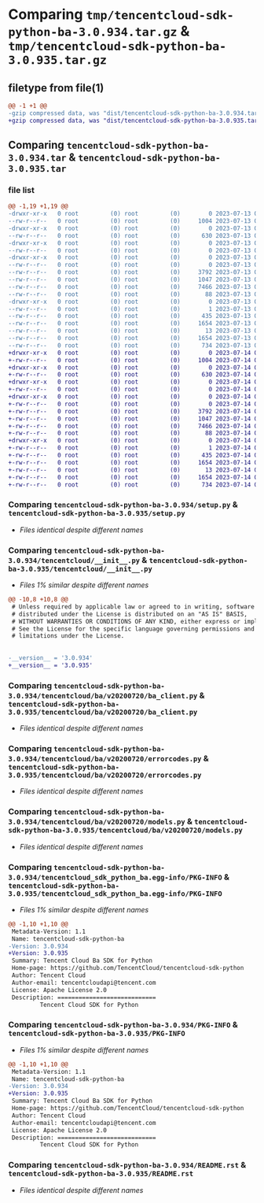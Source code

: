 # Comparing `tmp/tencentcloud-sdk-python-ba-3.0.934.tar.gz` & `tmp/tencentcloud-sdk-python-ba-3.0.935.tar.gz`

## filetype from file(1)

```diff
@@ -1 +1 @@
-gzip compressed data, was "dist/tencentcloud-sdk-python-ba-3.0.934.tar", last modified: Thu Jul 13 00:15:19 2023, max compression
+gzip compressed data, was "dist/tencentcloud-sdk-python-ba-3.0.935.tar", last modified: Fri Jul 14 00:16:55 2023, max compression
```

## Comparing `tencentcloud-sdk-python-ba-3.0.934.tar` & `tencentcloud-sdk-python-ba-3.0.935.tar`

### file list

```diff
@@ -1,19 +1,19 @@
-drwxr-xr-x   0 root         (0) root         (0)        0 2023-07-13 00:15:19.000000 tencentcloud-sdk-python-ba-3.0.934/
--rw-r--r--   0 root         (0) root         (0)     1004 2023-07-13 00:15:19.000000 tencentcloud-sdk-python-ba-3.0.934/setup.py
-drwxr-xr-x   0 root         (0) root         (0)        0 2023-07-13 00:15:19.000000 tencentcloud-sdk-python-ba-3.0.934/tencentcloud/
--rw-r--r--   0 root         (0) root         (0)      630 2023-07-13 00:15:19.000000 tencentcloud-sdk-python-ba-3.0.934/tencentcloud/__init__.py
-drwxr-xr-x   0 root         (0) root         (0)        0 2023-07-13 00:15:19.000000 tencentcloud-sdk-python-ba-3.0.934/tencentcloud/ba/
--rw-r--r--   0 root         (0) root         (0)        0 2023-07-13 00:15:19.000000 tencentcloud-sdk-python-ba-3.0.934/tencentcloud/ba/__init__.py
-drwxr-xr-x   0 root         (0) root         (0)        0 2023-07-13 00:15:19.000000 tencentcloud-sdk-python-ba-3.0.934/tencentcloud/ba/v20200720/
--rw-r--r--   0 root         (0) root         (0)        0 2023-07-13 00:15:19.000000 tencentcloud-sdk-python-ba-3.0.934/tencentcloud/ba/v20200720/__init__.py
--rw-r--r--   0 root         (0) root         (0)     3792 2023-07-13 00:15:19.000000 tencentcloud-sdk-python-ba-3.0.934/tencentcloud/ba/v20200720/ba_client.py
--rw-r--r--   0 root         (0) root         (0)     1047 2023-07-13 00:15:19.000000 tencentcloud-sdk-python-ba-3.0.934/tencentcloud/ba/v20200720/errorcodes.py
--rw-r--r--   0 root         (0) root         (0)     7466 2023-07-13 00:15:19.000000 tencentcloud-sdk-python-ba-3.0.934/tencentcloud/ba/v20200720/models.py
--rw-r--r--   0 root         (0) root         (0)       88 2023-07-13 00:15:19.000000 tencentcloud-sdk-python-ba-3.0.934/setup.cfg
-drwxr-xr-x   0 root         (0) root         (0)        0 2023-07-13 00:15:19.000000 tencentcloud-sdk-python-ba-3.0.934/tencentcloud_sdk_python_ba.egg-info/
--rw-r--r--   0 root         (0) root         (0)        1 2023-07-13 00:15:19.000000 tencentcloud-sdk-python-ba-3.0.934/tencentcloud_sdk_python_ba.egg-info/dependency_links.txt
--rw-r--r--   0 root         (0) root         (0)      435 2023-07-13 00:15:19.000000 tencentcloud-sdk-python-ba-3.0.934/tencentcloud_sdk_python_ba.egg-info/SOURCES.txt
--rw-r--r--   0 root         (0) root         (0)     1654 2023-07-13 00:15:19.000000 tencentcloud-sdk-python-ba-3.0.934/tencentcloud_sdk_python_ba.egg-info/PKG-INFO
--rw-r--r--   0 root         (0) root         (0)       13 2023-07-13 00:15:19.000000 tencentcloud-sdk-python-ba-3.0.934/tencentcloud_sdk_python_ba.egg-info/top_level.txt
--rw-r--r--   0 root         (0) root         (0)     1654 2023-07-13 00:15:19.000000 tencentcloud-sdk-python-ba-3.0.934/PKG-INFO
--rw-r--r--   0 root         (0) root         (0)      734 2023-07-13 00:15:19.000000 tencentcloud-sdk-python-ba-3.0.934/README.rst
+drwxr-xr-x   0 root         (0) root         (0)        0 2023-07-14 00:16:55.000000 tencentcloud-sdk-python-ba-3.0.935/
+-rw-r--r--   0 root         (0) root         (0)     1004 2023-07-14 00:16:55.000000 tencentcloud-sdk-python-ba-3.0.935/setup.py
+drwxr-xr-x   0 root         (0) root         (0)        0 2023-07-14 00:16:55.000000 tencentcloud-sdk-python-ba-3.0.935/tencentcloud/
+-rw-r--r--   0 root         (0) root         (0)      630 2023-07-14 00:16:55.000000 tencentcloud-sdk-python-ba-3.0.935/tencentcloud/__init__.py
+drwxr-xr-x   0 root         (0) root         (0)        0 2023-07-14 00:16:55.000000 tencentcloud-sdk-python-ba-3.0.935/tencentcloud/ba/
+-rw-r--r--   0 root         (0) root         (0)        0 2023-07-14 00:16:55.000000 tencentcloud-sdk-python-ba-3.0.935/tencentcloud/ba/__init__.py
+drwxr-xr-x   0 root         (0) root         (0)        0 2023-07-14 00:16:55.000000 tencentcloud-sdk-python-ba-3.0.935/tencentcloud/ba/v20200720/
+-rw-r--r--   0 root         (0) root         (0)        0 2023-07-14 00:16:55.000000 tencentcloud-sdk-python-ba-3.0.935/tencentcloud/ba/v20200720/__init__.py
+-rw-r--r--   0 root         (0) root         (0)     3792 2023-07-14 00:16:55.000000 tencentcloud-sdk-python-ba-3.0.935/tencentcloud/ba/v20200720/ba_client.py
+-rw-r--r--   0 root         (0) root         (0)     1047 2023-07-14 00:16:55.000000 tencentcloud-sdk-python-ba-3.0.935/tencentcloud/ba/v20200720/errorcodes.py
+-rw-r--r--   0 root         (0) root         (0)     7466 2023-07-14 00:16:55.000000 tencentcloud-sdk-python-ba-3.0.935/tencentcloud/ba/v20200720/models.py
+-rw-r--r--   0 root         (0) root         (0)       88 2023-07-14 00:16:55.000000 tencentcloud-sdk-python-ba-3.0.935/setup.cfg
+drwxr-xr-x   0 root         (0) root         (0)        0 2023-07-14 00:16:55.000000 tencentcloud-sdk-python-ba-3.0.935/tencentcloud_sdk_python_ba.egg-info/
+-rw-r--r--   0 root         (0) root         (0)        1 2023-07-14 00:16:55.000000 tencentcloud-sdk-python-ba-3.0.935/tencentcloud_sdk_python_ba.egg-info/dependency_links.txt
+-rw-r--r--   0 root         (0) root         (0)      435 2023-07-14 00:16:55.000000 tencentcloud-sdk-python-ba-3.0.935/tencentcloud_sdk_python_ba.egg-info/SOURCES.txt
+-rw-r--r--   0 root         (0) root         (0)     1654 2023-07-14 00:16:55.000000 tencentcloud-sdk-python-ba-3.0.935/tencentcloud_sdk_python_ba.egg-info/PKG-INFO
+-rw-r--r--   0 root         (0) root         (0)       13 2023-07-14 00:16:55.000000 tencentcloud-sdk-python-ba-3.0.935/tencentcloud_sdk_python_ba.egg-info/top_level.txt
+-rw-r--r--   0 root         (0) root         (0)     1654 2023-07-14 00:16:55.000000 tencentcloud-sdk-python-ba-3.0.935/PKG-INFO
+-rw-r--r--   0 root         (0) root         (0)      734 2023-07-14 00:16:55.000000 tencentcloud-sdk-python-ba-3.0.935/README.rst
```

### Comparing `tencentcloud-sdk-python-ba-3.0.934/setup.py` & `tencentcloud-sdk-python-ba-3.0.935/setup.py`

 * *Files identical despite different names*

### Comparing `tencentcloud-sdk-python-ba-3.0.934/tencentcloud/__init__.py` & `tencentcloud-sdk-python-ba-3.0.935/tencentcloud/__init__.py`

 * *Files 1% similar despite different names*

```diff
@@ -10,8 +10,8 @@
 # Unless required by applicable law or agreed to in writing, software
 # distributed under the License is distributed on an "AS IS" BASIS,
 # WITHOUT WARRANTIES OR CONDITIONS OF ANY KIND, either express or implied.
 # See the License for the specific language governing permissions and
 # limitations under the License.
 
 
-__version__ = '3.0.934'
+__version__ = '3.0.935'
```

### Comparing `tencentcloud-sdk-python-ba-3.0.934/tencentcloud/ba/v20200720/ba_client.py` & `tencentcloud-sdk-python-ba-3.0.935/tencentcloud/ba/v20200720/ba_client.py`

 * *Files identical despite different names*

### Comparing `tencentcloud-sdk-python-ba-3.0.934/tencentcloud/ba/v20200720/errorcodes.py` & `tencentcloud-sdk-python-ba-3.0.935/tencentcloud/ba/v20200720/errorcodes.py`

 * *Files identical despite different names*

### Comparing `tencentcloud-sdk-python-ba-3.0.934/tencentcloud/ba/v20200720/models.py` & `tencentcloud-sdk-python-ba-3.0.935/tencentcloud/ba/v20200720/models.py`

 * *Files identical despite different names*

### Comparing `tencentcloud-sdk-python-ba-3.0.934/tencentcloud_sdk_python_ba.egg-info/PKG-INFO` & `tencentcloud-sdk-python-ba-3.0.935/tencentcloud_sdk_python_ba.egg-info/PKG-INFO`

 * *Files 1% similar despite different names*

```diff
@@ -1,10 +1,10 @@
 Metadata-Version: 1.1
 Name: tencentcloud-sdk-python-ba
-Version: 3.0.934
+Version: 3.0.935
 Summary: Tencent Cloud Ba SDK for Python
 Home-page: https://github.com/TencentCloud/tencentcloud-sdk-python
 Author: Tencent Cloud
 Author-email: tencentcloudapi@tencent.com
 License: Apache License 2.0
 Description: ============================
         Tencent Cloud SDK for Python
```

### Comparing `tencentcloud-sdk-python-ba-3.0.934/PKG-INFO` & `tencentcloud-sdk-python-ba-3.0.935/PKG-INFO`

 * *Files 1% similar despite different names*

```diff
@@ -1,10 +1,10 @@
 Metadata-Version: 1.1
 Name: tencentcloud-sdk-python-ba
-Version: 3.0.934
+Version: 3.0.935
 Summary: Tencent Cloud Ba SDK for Python
 Home-page: https://github.com/TencentCloud/tencentcloud-sdk-python
 Author: Tencent Cloud
 Author-email: tencentcloudapi@tencent.com
 License: Apache License 2.0
 Description: ============================
         Tencent Cloud SDK for Python
```

### Comparing `tencentcloud-sdk-python-ba-3.0.934/README.rst` & `tencentcloud-sdk-python-ba-3.0.935/README.rst`

 * *Files identical despite different names*

